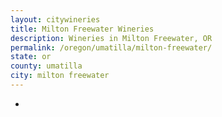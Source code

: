 ```yaml
---
layout: citywineries
title: Milton Freewater Wineries
description: Wineries in Milton Freewater, OR
permalink: /oregon/umatilla/milton-freewater/
state: or
county: umatilla
city: milton freewater
---
```

-
